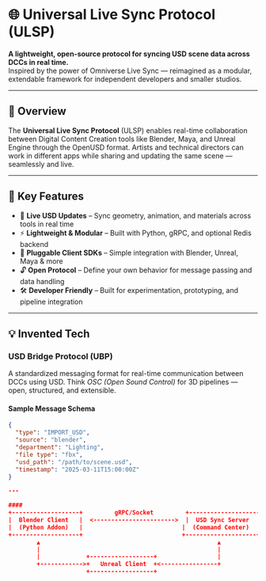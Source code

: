 # 🌐 Universal Live Sync Protocol (ULSP)

**A lightweight, open-source protocol for syncing USD scene data across DCCs in real time.**  
Inspired by the power of Omniverse Live Sync — reimagined as a modular, extendable framework for independent developers and smaller studios.

---

## 🚀 Overview

The **Universal Live Sync Protocol** (ULSP) enables real-time collaboration between Digital Content Creation tools like Blender, Maya, and Unreal Engine through the OpenUSD format. Artists and technical directors can work in different apps while sharing and updating the same scene — seamlessly and live.

---

## 🧠 Key Features

- 🔄 **Live USD Updates** – Sync geometry, animation, and materials across tools in real time  
- ⚡ **Lightweight & Modular** – Built with Python, gRPC, and optional Redis backend  
- 🧩 **Pluggable Client SDKs** – Simple integration with Blender, Unreal, Maya & more  
- 🔓 **Open Protocol** – Define your own behavior for message passing and data handling  
- 🛠️ **Developer Friendly** – Built for experimentation, prototyping, and pipeline integration  

---

## 💡 Invented Tech

### USD Bridge Protocol (UBP)  
A standardized messaging format for real-time communication between DCCs using USD. Think *OSC (Open Sound Control)* for 3D pipelines — open, structured, and extensible.

#### Sample Message Schema
```json
{
  "type": "IMPORT_USD",
  "source": "blender",
  "department": "Lighting",
  "file type": "fbx", 
  "usd_path": "/path/to/scene.usd",
  "timestamp": "2025-03-11T15:00:00Z"
}

---

#### 
+-------------------+         gRPC/Socket         +--------------------+
|  Blender Client   |  <----------------------->  |  USD Sync Server   |
|  (Python Addon)   |                            |  (Command Center)   |
+-------------------+                            +--------------------+
        ▲                                                  ▲
        |                                                  |
        |             +------------------+                 |
        +------------>+   Unreal Client  +<----------------+
                      +------------------+

